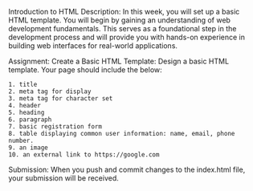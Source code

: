 Introduction to HTML
Description:
In this week, you will set up a basic HTML template. You will begin by gaining an understanding of web development fundamentals. This serves as a foundational step in the development process and will provide you with hands-on experience in building web interfaces for real-world applications.

Assignment: Create a Basic HTML Template:
    Design a basic HTML template.
    Your page should include the below:

    1. title
    2. meta tag for display
    3. meta tag for character set
    4. header
    5. heading
    6. paragraph
    7. basic registration form
    8. table displaying common user information: name, email, phone number.
    9. an image
    10. an external link to https://google.com
Submission:
    When you push and commit changes to the index.html file, your submission will be received.
